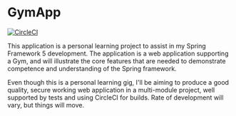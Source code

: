 # GymApp

[![CircleCI](https://circleci.com/gh/petergreaves/GymApp.svg?style=svg)](https://app.circleci.com/pipelines/github/petergreaves/GymApp)

This application is a personal learning project to assist in my Spring Framework 5 development.   The application is a web application supporting a Gym,
and will illustrate the core features that are needed to demonstrate competence and understanding of the Spring framework.

Even though this is a personal learning gig, I'll be aiming to produce a good quality, secure working web application in a multi-module project, well supported by tests and using CircleCI for builds.   Rate of development will vary, but things will move.
